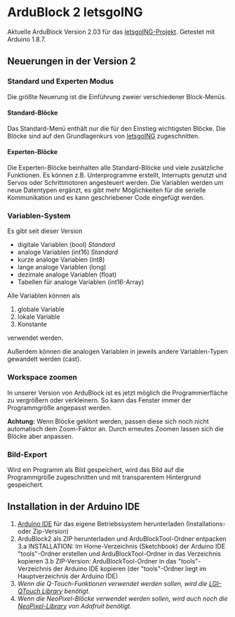 # ArduBlock 2 letsgoING #

Aktuelle ArduBlock Version 2.03 für das [letsgoING-Projekt](http://letsgoing.org).
Getestet mit Arduino 1.8.7.

## Neuerungen in der Version 2 ##

### Standard und Experten Modus ###
Die größte Neuerung ist die Einführung zweier verschiedener Block-Menüs.
#### Standard-Blöcke ####
Das Standard-Menü enthält nur die für den Einstieg wichtigsten Blöcke.
Die Blöcke sind auf den Grundlagenkurs von [letsgoING](http://letsgoing.org) zugeschnitten.
#### Experten-Blöcke ####
Die Experten-Blöcke beinhalten alle Standard-Blöcke und viele zusätzliche Funktionen.
Es können z.B. Unterprogramme erstellt, Interrupts genutzt und Servos oder Schrittmotoren angesteuert werden.
Die Variablen werden um neue Datentypen ergänzt, es gibt mehr Möglichkeiten für die serielle Kommunikation und es kann geschriebener Code eingefügt werden.

### Variablen-System ###
Es gibt seit dieser Version
- digitale Variablen (bool) *Standard*
- analoge Variablen (int16) *Standard*
- kurze analoge Variablen (int8)
- lange analoge Variablen (long)
- dezimale analoge Variablen (float)
- Tabellen für analoge Variablen (int16-Array)

Alle Variablen können als
1. globale Variable
2. lokale Variable
3. Konstante

verwendet werden.

Außerdem können die analogen Variablen in jeweils andere Variablen-Typen gewandelt werden (cast).

### Workspace zoomen ###
In unserer Version von ArduBlock ist es jetzt möglich die Programmierfläche zu vergrößern oder verkleinern.
So kann das Fenster immer der Programmgröße angepasst werden.

**Achtung:** Wenn Blöcke geklont werden, passen diese sich noch nicht automatisch dem Zoom-Faktor an. Durch erneutes Zoomen lassen sich die Blöcke aber anpassen.

### Bild-Export ###
Wird ein Programm als Bild gespeichert, wird das Bild auf die Programmgröße zugeschnitten und mit transparentem Hintergrund gespeichert.


## Installation in der Arduino IDE ##
1. [Arduino IDE](https://www.arduino.cc/en/Main/Software) für das eigene Betriebssystem herunterladen (Installations- oder Zip-Version)
2. ArduBlock2 als ZIP herunterladen und ArduBlockTool-Ordner entpacken
3.a INSTALLATION: Im Home-Verzeichnis (Sketchbook) der Arduino IDE "tools"-Ordner erstellen und ArduBlockTool-Ordner in das Verzeichnis kopieren
3.b ZIP-Version: ArduBlockTool-Ordner in das "tools"-Verzeichnis der Arduino IDE kopieren (der "tools"-Ordner liegt im Hauptverzeichnis der Arduino IDE)
4. *Wenn die Q-Touch-Funktionen verwendet werden sollen, wird die [LGI-QTouch Library](https://github.com/letsgoING/Libraries) benötigt.*
5. *Wenn die NeoPixel-Blöcke verwendet werden sollen, wird auch noch die [NeoPixel-Library](https://github.com/adafruit/Adafruit\_NeoPixel/archive/master.zip) von Adafruit benötigt.*